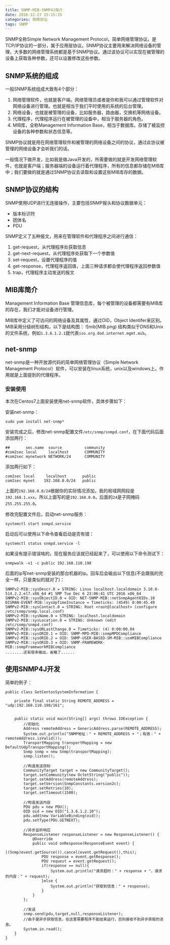 ```yaml
---
title: SNMP-MIB-SNMP4J简介
date: 2016-12-27 15:15:15
categories: 网络协议
tags: SNMP
---
```


SNMP全称Simple Network Management Protocol，简单网络管理协议。是TCP/IP协议的一部分，属于应用层协议。SNMP协议主要用来解决网络设备的管理，大多数的网络管理系统都是基于SNMP协议。通过该协议可以实现在被管理的设备上获取各种参数，还可以设置修改这些参数。

## SNMP系统的组成
一般SNMP系统组成大致有4个部分：

1. 网络管理软件，也就是客户端，网络管理员或者是你和我可以通过管理软件对网络设备进行管理。也就是相当于我们平时使用的系统的后台管理。
2. 网络设备，也就是被管理的设备，比如服务器，路由器，交换机等网络设备。
3. 代理程序，代理程序运行在被管理的设备中，相当于服务器的角色。
4. MIB库，全称Management Information Base，相当于数据库。存储了被监控设备的各种参数和状态信息等。

SNMP协议就是用在网络管理软件和被管理的网络设备之间的协议，通过此协议被管理的网络设备才会听我们的话。

一般情况下做开发，比如我是做Java开发的，所需要做的就是开发网络管理软件，也就是客户端；服务器端的设备运行着代理程序，所有的信息都存储在MIB库中；我们要做的就是通过SNMP协议去读取和设置这些MIB库存的数据。

## SNMP协议的结构
SNMP使用UDP进行无连接操作，主要包括SNMP报头和协议数据单元：

* 版本标识符
* 团体名
* PDU

SNMP定义了五种报文，用来在管理软件和代理程序之间进行通信：

1. get-request，从代理程序处获取信息
2. get-next-request，从代理程序处获取下一个参数值
3. set-request，设置代理程序的值
4. get-response，代理程序返回值，上面三种请求都会使代理程序返回参数值
5. trap，代理程序主动发送的报文

## MIB库简介
Management Information Base 管理信息库，每个被管理的设备都需要有MIB库的存在，我们才能对设备进行管理。

MIB库中定义了可访问的网络设备及其属性，通过OID，Object Identifer来区别。MIB采用分级树形结构，以下是结构图：
![mib]MIB.png)
结构类似于DNS和Unix的文件系统，例如`1.3.6.1.2.1`就代表`iso.org.dod.internet.mgmt.mib`。

## net-snmp
net-snmp是一种开放源代码的简单网络管理协议（Simple Network Management Protocol）软件，可以安装在linux系统，unix以及windows上。作用就是上面提到的代理程序。

### 安装使用
本次在Centos7上面安装使用net-snmp软件，具体步骤如下：

安装net-snmp：

```
sudo yum install net-snmp*
```

安装完成之后，修改net-snmp配置文件`/etc/snmp/snmpd.conf`，在下面代码后面添加两行：

```
##       sec.name  source          community
#com2sec local     localhost       COMMUNITY
#com2sec mynetwork NETWORK/24      COMMUNITY
```
添加两行如下：

```
com2sec local     localhost       public
com2sec mynet    192.168.0.0/24   public
```
上面的`192.168.0.0/24`根据你的实际情况添加，我的局域网网段是`192.168.1.xxx`，所以上面写的是`192.168.0.0`，后面的`24`是子网掩码`255.255.255.0`。

修改完配置文件后，启动net-snmp服务：

```
systemctl start snmpd.service
```

启动后可以使用以下命令查看启动是否有错：

```
systemctl status snmpd.service -l
```

如果没有提示错误啥的，现在服务应该就已经起来了，可以使用以下命令测试下：

```
snmpwalk -v1 -c public 192.168.110.198
```
后面的ip写net-snmp安装的那台机器的ip。回车后会输出以下信息(不会跟我的完全一样，只是类似的就对了)：

```
SNMPv2-MIB::sysDescr.0 = STRING: Linux localhost.localdomain 3.10.0-514.2.2.el7.x86_64 #1 SMP Tue Dec 6 23:06:41 UTC 2016 x86_64
SNMPv2-MIB::sysObjectID.0 = OID: NET-SNMP-MIB::netSnmpAgentOIDs.10
DISMAN-EVENT-MIB::sysUpTimeInstance = Timeticks: (4549) 0:00:45.49
SNMPv2-MIB::sysContact.0 = STRING: Root <root@localhost> (configure /etc/snmp/snmp.local.conf)
SNMPv2-MIB::sysName.0 = STRING: localhost.localdomain
SNMPv2-MIB::sysLocation.0 = STRING: Unknown (edit /etc/snmp/snmpd.conf)
SNMPv2-MIB::sysORLastChange.0 = Timeticks: (4) 0:00:00.04
SNMPv2-MIB::sysORID.1 = OID: SNMP-MPD-MIB::snmpMPDCompliance
SNMPv2-MIB::sysORID.2 = OID: SNMP-USER-BASED-SM-MIB::usmMIBCompliance
SNMPv2-MIB::sysORID.3 = OID: SNMP-FRAMEWORK-MIB::snmpFrameworkMIBCompliance
........还有很多输出，省略了......
```

## 使用SNMP4J开发
简单的例子：

```
public class GetCentosSystemInformation {

    private final static String REMOTE_ADDRESS = "udp:192.168.110.198/161";


    public static void main(String[] args) throws IOException {
        //初始化
        Address remoteAddress = GenericAddress.parse(REMOTE_ADDRESS);
        System.out.println("SNMP地址：" + REMOTE_ADDRESS + "；有效：" + remoteAddress.isValid());
        TransportMapping transportMapping = new DefaultUdpTransportMapping();
        Snmp snmp = new Snmp(transportMapping);
        snmp.listen();

        //构造发送目标
        CommunityTarget target = new CommunityTarget();
        target.setCommunity(new OctetString("public"));
        target.setAddress(remoteAddress);
        target.setVersion(SnmpConstants.version2c);
        target.setRetries(10);
        target.setTimeout(1500);

        //构造发送内容
        PDU pdu = new PDU();
        OID oid = new OID("1.3.6.1.2.10");
        pdu.add(new VariableBinding(oid));
        pdu.setType(PDU.GETNEXT);

        //异步监听响应
        ResponseListener responseListener = new ResponseListener() {
            @Override
            public void onResponse(ResponseEvent event) {
                ((Snmp)event.getSource()).cancel(event.getRequest(),this);
                PDU response = event.getResponse();
                PDU request = event.getRequest();
                if(response == null){
                    System.out.println("请求超时：" + response + "，请求的内容：" + request);
                }else {
                    System.out.println("获取到信息：" + response);
                }
            }
        };

        //发送
        snmp.send(pdu,target,null,responseListener);
        //由于是异步获取信息，在这里需要程序不能结束运行，否则接收不到异步获取的消息。
        System.in.read();
    }
}
```
